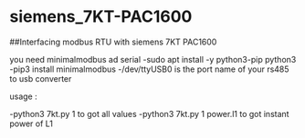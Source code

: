 # siemens_7KT-PAC1600
##Interfacing modbus RTU with siemens 7KT PAC1600

you need minimalmodbus ad serial
-sudo apt install -y python3-pip python3
-pip3 install minimalmodbus
-/dev/ttyUSB0 is the port name of your rs485 to usb converter 

usage :

-python3 7kt.py 1      to got all values 
-python3 7kt.py 1 power.l1 to got instant power of L1

